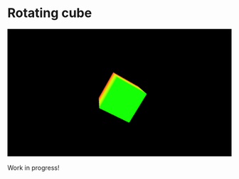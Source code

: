 # Rotating cube

![fractal](https://github.com/szabo-krisztian/VkTutorial/blob/master/images/spinning_cube.gif)

Work in progress!